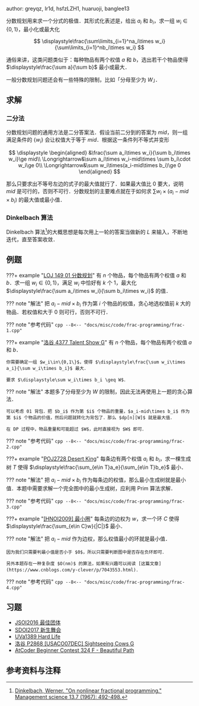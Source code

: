 author: greyqz, Ir1d, hsfzLZH1, huaruoji, banglee13

分数规划用来求一个分式的极值．其形式化表述是，给出 $a_i$ 和 $b_i$，求一组 $w_i\in\{0,1\}$，最小化或最大化

$$
\displaystyle\frac{\sum\limits_{i=1}^na_i\times w_i}{\sum\limits_{i=1}^nb_i\times w_i}
$$

通俗来讲，这类问题类似于：每种物品有两个权值 $a$ 和 $b$，选出若干个物品使得 $\displaystyle\frac{\sum a}{\sum b}$ 最小或最大．

一般分数规划问题还会有一些特殊的限制，比如「分母至少为 $W$」．

## 求解

### 二分法

分数规划问题的通用方法是二分答案法．假设当前二分到的答案为 $\textit{mid}$，则一组满足条件的 $\{w_i\}$ 会让权值大于等于 $\textit{mid}$．根据这一条件列不等式并变形

$$
\displaystyle
\begin{aligned}
&\frac{\sum a_i\times w_i}{\sum b_i\times w_i}\ge mid\\
\Longrightarrow&\sum a_i\times w_i-mid\times \sum b_i\cdot w_i\ge 0\\
\Longrightarrow&\sum w_i\times(a_i-mid\times b_i)\ge 0
\end{aligned}
$$

那么只要求出不等号左边的式子的最大值就行了．如果最大值比 $0$ 要大，说明 $mid$ 是可行的，否则不可行．分数规划的主要难点就在于如何求 $\displaystyle \sum w_i\times(a_i-mid\times b_i)$ 的最大值或最小值．

### Dinkelbach 算法

Dinkelbach 算法[^note1]的大概思想是每次用上一轮的答案当做新的 $L$ 来输入，不断地迭代，直至答案收敛．

## 例题

???+ example "[LOJ 149 01 分数规划](https://loj.ac/p/149)"
    有 $n$ 个物品，每个物品有两个权值 $a$ 和 $b$．求一组 $w_i\in\{0,1\}$，满足 $w_i$ 中恰好有 $k$ 个 $1$，最大化 $\displaystyle\frac{\sum a_i\times w_i}{\sum b_i\times w_i}$ 的值．

??? note "解法"
    把 $a_i-mid\times b_i$ 作为第 $i$ 个物品的权值，贪心地选权值前 $k$ 大的物品．若权值和大于 $0$ 则可行，否则不可行．

??? note "参考代码"
    ```cpp
    --8<-- "docs/misc/code/frac-programming/frac-1.cpp"
    ```

???+ example "[洛谷 4377 Talent Show G](https://www.luogu.com.cn/problem/P4377)"
    有 $n$ 个物品，每个物品有两个权值 $a$ 和 $b$．
    
    你需要确定一组 $w_i\in\{0,1\}$，使得 $\displaystyle\frac{\sum w_i\times a_i}{\sum w_i\times b_i}$ 最大．
    
    要求 $\displaystyle\sum w_i\times b_i \geq W$．

??? note "解法"
    本题多了分母至少为 $W$ 的限制，因此无法再使用上一题的贪心算法．
    
    可以考虑 01 背包．把 $b_i$ 作为第 $i$ 个物品的重量，$a_i-mid\times b_i$ 作为第 $i$ 个物品的价值，然后问题就转化为背包了．那么 $dp[n][W]$ 就是最大值．
    
    在 DP 过程中，物品重量和可能超过 $W$，此时直接视为 $W$ 即可．

??? note "参考代码"
    ```cpp
    --8<-- "docs/misc/code/frac-programming/frac-2.cpp"
    ```

???+ example "[POJ2728 Desert King](http://poj.org/problem?id=2728)"
    每条边有两个权值 $a_i$ 和 $b_i$，求一棵生成树 $T$ 使得 $\displaystyle\frac{\sum_{e\in T}a_e}{\sum_{e\in T}b_e}$ 最小．

??? note "解法"
    把 $a_i-mid\times b_i$ 作为每条边的权值，那么最小生成树就是最小值．本题中需要求解一个完全图中的最小生成树，应利用 Prim 算法求解．

??? note "参考代码"
    ```cpp
    --8<-- "docs/misc/code/frac-programming/frac-3.cpp"
    ```

???+ example "[\[HNOI2009\] 最小圈](https://www.luogu.com.cn/problem/P3199)"
    每条边的边权为 $w$，求一个环 $C$ 使得 $\displaystyle\frac{\sum_{e\in C}w}{|C|}$ 最小．

??? note "解法"
    把 $a_i-mid$ 作为边权，那么权值最小的环就是最小值．
    
    因为我们只需要判最小值是否小于 $0$，所以只需要判断图中是否存在负环即可．
    
    另外本题存在一种复杂度 $O(nm)$ 的算法，如果有兴趣可以阅读 [这篇文章](https://www.cnblogs.com/y-clever/p/7043553.html)．

??? note "参考代码"
    ```cpp
    --8<-- "docs/misc/code/frac-programming/frac-4.cpp"
    ```

## 习题

-   [JSOI2016 最佳团体](https://loj.ac/problem/2071)
-   [SDOI2017 新生舞会](https://loj.ac/problem/2003)
-   [UVa1389 Hard Life](https://onlinejudge.org/index.php?option=com_onlinejudge&Itemid=8&category=24&page=show_problem&problem=4135)
-   [洛谷 P2868 \[USACO07DEC\] Sightseeing Cows G](https://www.luogu.com.cn/problem/P2868)
-   [AtCoder Beginner Contest 324 F - Beautiful Path](https://atcoder.jp/contests/abc324/tasks/abc324_f)

## 参考资料与注释

[^note1]: [Dinkelbach, Werner. "On nonlinear fractional programming." Management science 13.7 (1967): 492-498.](https://doi.org/10.1287/mnsc.13.7.492)
